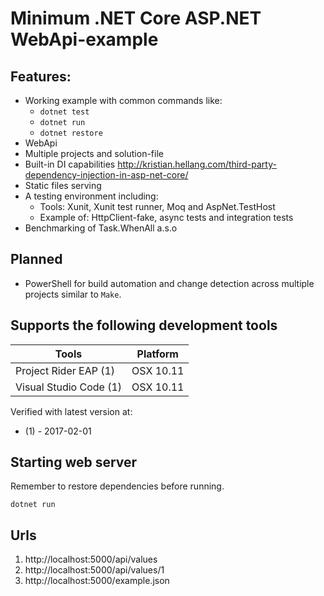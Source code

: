 # Minimum .NET Core ASP.NET WebApi-example

## Features:

 * Working example with common commands like:
    * `dotnet test`
    * `dotnet run`
    * `dotnet restore`
 * WebApi
 * Multiple projects and solution-file
 * Built-in DI capabilities http://kristian.hellang.com/third-party-dependency-injection-in-asp-net-core/
 * Static files serving
 * A testing environment including:
    * Tools: Xunit, Xunit test runner, Moq and AspNet.TestHost
    * Example of: HttpClient-fake, async tests and integration tests
 * Benchmarking of Task.WhenAll a.s.o

## Planned

 * PowerShell for build automation and change detection across multiple projects similar to `Make`.

## Supports the following development tools

Tools | Platform
----- | --------
Project Rider EAP (1) | OSX 10.11
Visual Studio Code (1)  | OSX 10.11

Verified with latest version at:
- (1) - 2017-02-01

## Starting web server
Remember to restore dependencies before running.

    dotnet run

## Urls
1. http://localhost:5000/api/values
2. http://localhost:5000/api/values/1
3. http://localhost:5000/example.json
